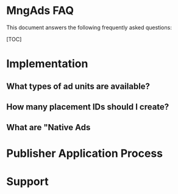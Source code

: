 # MngAds FAQ #

This document answers the following frequently asked questions:

[TOC]

# Implementation #
## What types of ad units are available? ##
## How many placement IDs should I create? ##
## What are "Native Ads ##
# Publisher Application Process #
# Support #